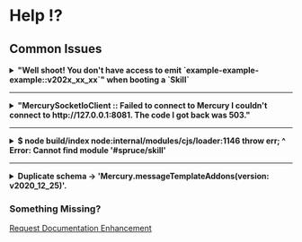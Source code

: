 # Help ⁉️

## Common Issues

<details>
<summary><strong>"Well shoot! You don't have access to emit `example-example-example::v202x_xx_xx`" when booting a `Skill`</strong></summary>

**Reason**  
This is happening because your `Skill` is not properly authenticated with `Mercury`.

**Solution**  
You need to make sure the `SKILL_ID` and `SKILL_API_KEY` in your `Skill's` `.env` matches what is in Mongo. If you have never registered your skill, `cd` to your `Skill` and try [`spruce register`](/concepts/spruce-cli/#working-with-skills).  
If you have already registered your skill, but lost the `.env`, `cd` to your `Skill` and try [`spruce login.skill`](/concepts/spruce-cli/#working-with-skills).  
If you are in a [`Theatre`](/concepts/theatre) and your skill is part of the [`Theatre`](/concepts/theatre), you can rerun `yarn setup.theater blueprint.yml` and it will try both [`spruce register`](/concepts/spruce-cli/#working-with-skills) and [`spruce login.skill`](/concepts/spruce-cli/#working-with-skills) for each skill for you.
</details>

---

<details>
<summary><strong>"MercurySocketIoClient :: Failed to connect to Mercury I couldn't connect to http://127.0.0.1:8081. The code I got back was 503."</strong></summary>

**Reason**  
`Mercury` is not running!

**Solution**  
Make sure your [`Theatre`](/concepts/theatre) is booted. `cd` to your [`Theatre`](/concepts/theatre) and run `yarn boot`. Or, if you set up the [`Development Theatre`](/getting-started/developmen-theatre), just open it.
</details>

---

<details>
<summary><strong>$ node build/index
node:internal/modules/cjs/loader:1146
  throw err;
  ^
Error: Cannot find module '#spruce/skill'</strong></summary>

**Reason**
This can happen if building fails.

**Solution**
Make sure you have run `yarn build` in your `Theatre` or directly in your `Skill` or module and that it completes without errors.
</details>

---

<details>
<summary><strong>Duplicate schema -> 'Mercury.messageTemplateAddons(version: v2020_12_25)'.</strong></summary>

**Reason**
This happens when multiple versions of the same dependency are loaded via `yarn`. The `@sprucelabs/schema` module is set to throw if it detects multiple versions of the same schema being included to avoid ambiguity.

**Solution (Theatre**
Run`yarn run update` to see if pulling the latest dependencies fixes the issue.

**Solution (Skill)**
Start by running `yarn run update` in the `Skill` directory. If that doesn't work, run `spruce upgrade` to ensure you actually have the latest dependencies.
</details>

### Something Missing?

<div class="grid-buttons">
    <a class="btn" href="https://forms.gle/2ZMtwUxg1egV8sHT8">Request Documentation Enhancement</a>
</div>